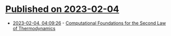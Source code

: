 # [Published on 2023-02-04](index.md)

* [2023-02-04, 04:09:26](https://news.ycombinator.com/item?id=34651415) - [Computational Foundations for the Second Law of Thermodynamics](https://writings.stephenwolfram.com/2023/02/computational-foundations-for-the-second-law-of-thermodynamics/)

